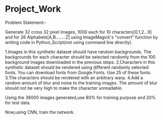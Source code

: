 # Project_Work
Problem Statement:-

Generate 32 cross 32 pixel Images, 1000 each for 10 characters[0,1,2...9] and for 26 Alphabets[A,B........Z] using ImageMagick's "convert" function by writing code in Python_Script(not using command line directly).

1.Images in this synthetic dataset should have random backgrounds. The backgrounds for each character should be selected randomly from the 100 background images downloaded in the previous steps. 
2.Characters in this synthetic dataset should be rendered using different randomly selected fonts. You can download fonts from Google Fonts. Use 25 of these fonts. 
3.The characters should be rendered with an arbitrary warp.
4.Add a random amount of blur and noise to the training images. The amount of blur should not be very high to make the character unreadable. 


Using the 36000 images generated,use 80% for training purpose and 20% for test data.

Now,using CNN, train the network.


